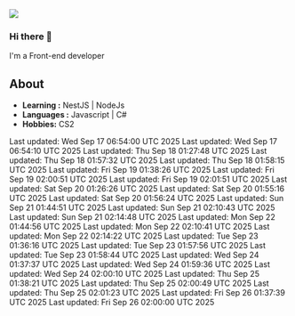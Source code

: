 <img align='center' src="https://github-readme-stats.vercel.app/api?username=666-arch">

### Hi there 👋

I'm a Front-end developer 
## About

-  **Learning :** NestJS | NodeJs
-  **Languages :** Javascript | C#
-  **Hobbies:** CS2

<!-- ## My code time -->

<!-- LANGUAGE_STATS_START -->
<!-- LANGUAGE_STATS_END --> 
Last updated: Wed Sep 17 06:54:00 UTC 2025
Last updated: Wed Sep 17 06:54:10 UTC 2025
Last updated: Thu Sep 18 01:27:48 UTC 2025
Last updated: Thu Sep 18 01:57:32 UTC 2025
Last updated: Thu Sep 18 01:58:15 UTC 2025
Last updated: Fri Sep 19 01:38:26 UTC 2025
Last updated: Fri Sep 19 02:00:51 UTC 2025
Last updated: Fri Sep 19 02:01:51 UTC 2025
Last updated: Sat Sep 20 01:26:26 UTC 2025
Last updated: Sat Sep 20 01:55:16 UTC 2025
Last updated: Sat Sep 20 01:56:24 UTC 2025
Last updated: Sun Sep 21 01:44:51 UTC 2025
Last updated: Sun Sep 21 02:10:43 UTC 2025
Last updated: Sun Sep 21 02:14:48 UTC 2025
Last updated: Mon Sep 22 01:44:56 UTC 2025
Last updated: Mon Sep 22 02:10:41 UTC 2025
Last updated: Mon Sep 22 02:14:22 UTC 2025
Last updated: Tue Sep 23 01:36:16 UTC 2025
Last updated: Tue Sep 23 01:57:56 UTC 2025
Last updated: Tue Sep 23 01:58:44 UTC 2025
Last updated: Wed Sep 24 01:37:37 UTC 2025
Last updated: Wed Sep 24 01:59:36 UTC 2025
Last updated: Wed Sep 24 02:00:10 UTC 2025
Last updated: Thu Sep 25 01:38:21 UTC 2025
Last updated: Thu Sep 25 02:00:49 UTC 2025
Last updated: Thu Sep 25 02:01:23 UTC 2025
Last updated: Fri Sep 26 01:37:39 UTC 2025
Last updated: Fri Sep 26 02:00:00 UTC 2025
